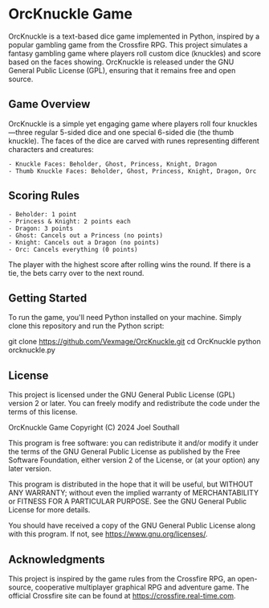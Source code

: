 # OrcKnuckle Game

OrcKnuckle is a text-based dice game implemented in Python, inspired by a popular gambling game from the Crossfire RPG. 
This project simulates a fantasy gambling game where players roll custom dice (knuckles) and score based on the faces showing. 
OrcKnuckle is released under the GNU General Public License (GPL), ensuring that it remains free and open source.

## Game Overview
OrcKnuckle is a simple yet engaging game where players roll four knuckles—three regular 5-sided dice and one special 6-sided die 
(the thumb knuckle). The faces of the dice are carved with runes representing different characters and creatures:

    - Knuckle Faces: Beholder, Ghost, Princess, Knight, Dragon
    - Thumb Knuckle Faces: Beholder, Ghost, Princess, Knight, Dragon, Orc

## Scoring Rules

    - Beholder: 1 point
    - Princess & Knight: 2 points each
    - Dragon: 3 points
    - Ghost: Cancels out a Princess (no points)
    - Knight: Cancels out a Dragon (no points)
    - Orc: Cancels everything (0 points)

The player with the highest score after rolling wins the round. If there is a tie, the bets carry over to the next round.

## Getting Started

To run the game, you'll need Python installed on your machine. Simply clone this repository and run the Python script:

git clone https://github.com/Vexmage/OrcKnuckle.git
cd OrcKnuckle
python orcknuckle.py

## License

This project is licensed under the GNU General Public License (GPL) version 2 or later. 
You can freely modify and redistribute the code under the terms of this license.

OrcKnuckle Game
Copyright (C) 2024 Joel Southall

This program is free software: you can redistribute it and/or modify
it under the terms of the GNU General Public License as published by
the Free Software Foundation, either version 2 of the License, or
(at your option) any later version.

This program is distributed in the hope that it will be useful,
but WITHOUT ANY WARRANTY; without even the implied warranty of
MERCHANTABILITY or FITNESS FOR A PARTICULAR PURPOSE. See the
GNU General Public License for more details.

You should have received a copy of the GNU General Public License
along with this program. If not, see <https://www.gnu.org/licenses/>.

## Acknowledgments

This project is inspired by the game rules from the Crossfire RPG, an open-source, cooperative multiplayer graphical RPG 
and adventure game. The official Crossfire site can be found at https://crossfire.real-time.com.

